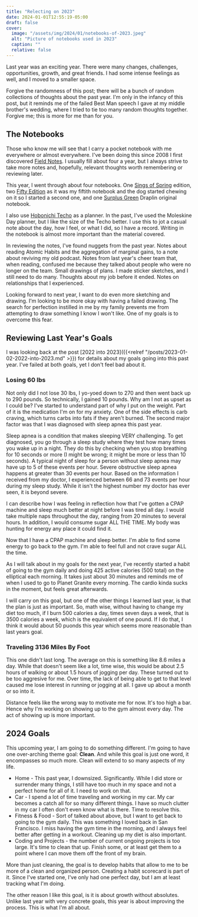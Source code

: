 ```yaml
---
title: "Relecting on 2023"
date: 2024-01-01T12:55:19-05:00
draft: false
cover:
  image: "/assets/img/2024/01/notebooks-of-2023.jpeg"
  alt: "Picture of notebooks used in 2023"
  caption: ""
  relative: false
---
```


Last year was an exciting year. There were many changes, challenges, opportunities, growth, and great friends. I had some intense feelings as well, and I moved to a smaller space.

Forgive the randomness of this post; there will be a bunch of random collections of thoughts about the past year. I'm only in the infancy of this post, but it reminds me of the failed Best Man speech I gave at my middle brother's wedding, where I tried to tie too many random thoughts together. Forgive me; this is more for me than for you.

## The Notebooks

Those who know me will see that I carry a pocket notebook with me everywhere or almost everywhere. I've been doing this since 2008 I first discovered [Field Notes](https://www.fieldnotesbrand.com/). I usually fill about four a year, but I always strive to take more notes and, hopefully, relevant thoughts worth remembering or reviewing later.

This year, I went through about four notebooks. One [Sings of Spring](https://fieldnotesbrand.com/products/signs-of-spring) edition, two [Fifty Edition](https://fieldnotesbrand.com/products/fifty) as it was my fiftith notebook and the dog started chewing on it so I started a second one, and one [Surplus Green](http://www.draplin.com/2022/12/ddc_merchmas_1212_ddc054_standard_issue_surplus_greenhazard_yellow_field_notes.html) Draplin original notebook.

I also use [Hobonichi Techo](https://www.1101.com/store/techo/en/) as a planner. In the past, I've used the Moleskine Day planner, but I like the size of the Techo better. I use this to jot a casual note about the day, how I feel, or what I did, so I have a record. Writing in the notebook is almost more important than the material covered.

In reviewing the notes, I've found nuggets from the past year. Notes about reading Atomic Habits and the aggregation of marginal gains, to a note about reviving my old podcast. Notes from last year's cheer team that, when reading, confused me because they talked about people who were no longer on the team. Small drawings of plans. I made sticker sketches, and I still need to do many. Thoughts about my job before it ended. Notes on relationships that I experienced.

Looking forward to next year, I want to do even more sketching and drawing. I'm looking to be more okay with having a failed drawing. The search for perfection instilled in me by my family prevents me from attempting to draw something I know I won't like. One of my goals is to overcome this fear.

## Reviewing Last Year's Goals

I was looking back at the post [2022 into 2023]({{<relref "/posts/2023-01-02-2022-into-2023.md" >}}) for details about my goals going into this past year. I've failed at both goals, yet I don't feel bad about it.

### Losing 60 lbs

Not only did I not lose 30 lbs, I yo-yoed down to 270 and then went back up to 290 pounds. So technically, I gained 10 pounds. Why am I not as upset as I could be? I've started to understand part of why I put on the weight. Part of it is the medication I'm on for my anxiety. One of the side effects is carb craving, which turns carbs into fats if they aren't burned. The second major factor was that I was diagnosed with sleep apnea this past year.

Sleep apnea is a condition that makes sleeping VERY challenging. To get diagnosed, you go through a sleep study where they test how many times you wake up in a night. They do this by checking when you stop breathing for 10 seconds or more (I might be wrong; it might be more or less than 10 seconds). A typical night of sleep for a person without sleep apnea may have up to 5 of these events per hour. Severe obstructive sleep apnea happens at greater than 30 events per hour. Based on the information I received from my doctor, I experienced between 66 and 73 events per hour during my sleep study. While it isn't the highest number my doctor has ever seen, it is beyond severe.

I can describe how I was feeling in reflection how that I've gotten a CPAP machine and sleep much better at night before I was tired all day. I would take multiple naps throughout the day, ranging from 20 minutes to several hours. In addition, I would consume sugar ALL THE TIME. My body was hunting for energy any place it could find it.

Now that I have a CPAP machine and sleep better. I'm able to find some energy to go back to the gym. I'm able to feel full and not crave sugar ALL the time.

As I will talk about in my goals for the next year, I've recently started a habit of going to the gym daily and doing 425 active calories (500 total) on the elliptical each morning. It takes just about 30 minutes and reminds me of when I used to go to Planet Granite every morning. The cardio kinda sucks in the moment, but feels great afterwards.

I will carry on this goal, but one of the other things I learned last year, is that the plan is just as important. So, math wise, without having to change my diet too much, if I burn 500 calories a day, times seven days a week, that is 3500 calories a week, which is the equivalent of one pound. If I do that, I think it would about 50 puonds this year which seems more reasonable than last years goal.

### Traveling 3136 Miles By Foot

This one didn't last long. The average on this is something like 8.6 miles a day. While that doesn't seem like a lot, time wise, this would be about 2.5 hours of walking or about 1.5 hours of jogging per day. These turned out to be too aggresive for me. Over time, the lack of being able to get to that level caused me lose interest in running or jogging at all. I gave up about a month or so into it.

Distance feels like the wrong way to motivate me for now. It's too high a bar. Hence why I'm working on showing up to the gym almost every day. The act of showing up is more important.

## 2024 Goals

This upcoming year, I am going to do something different. I'm going to have one over-arching theme goal: **Clean**. And while this goal is just one word, it encompasses so much more. Clean will extend to so many aspects of my life.

- Home - This past year, I downsized. Significantly. While I did store or surrender many things, I still have too much in my space and not a perfect home for all of it. I need to work on that.
- Car - I spend a lot of time traveling and working in my car. My car becomes a catch all for so many different things. I have so much clutter in my car I often don't even know what is there. Time to resolve this.
- Fitness & Food - Sort of talked about above, but I want to get back to going to the gym daily. This was something I loved back in San Francisco. I miss having the gym time in the morning, and I always feel better after getting in a workout. Cleaning up my diet is also important.
- Coding and Projects - the number of current ongoing projects is too large. It's time to clean that up. Finish some, or at least get them to a point where I can move them off the front of my brain.

More than just cleaning, the goal is to develop habits that allow to me to be more of a clean and organized person. Creating a habit scorecard is part of it. Since I've started one, I've only had one perfect day, but I am at least tracking what I'm doing.

The other reason I like this goal, is it is about growth without absolutes. Unlike last year with very concrete goals, this year is about improving the process. This is what I'm all about.
